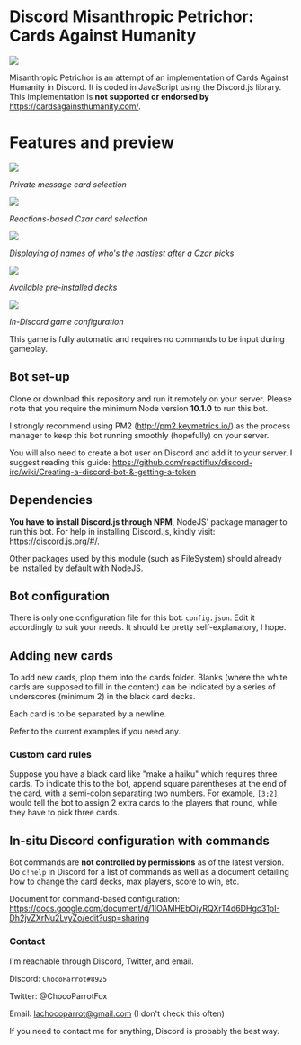 
# Discord Misanthropic Petrichor: Cards Against Humanity

![](https://github.com/Chokyotager/discord-cards-against-humanity/blob/master/display/other_server_bot.png?raw=true)

Misanthropic Petrichor is an attempt of an implementation of Cards Against Humanity in Discord. It is coded in JavaScript using the Discord.js library.
This implementation is **not supported or endorsed by** https://cardsagainsthumanity.com/.

# Features and preview
![](https://github.com/Chokyotager/discord-cards-against-humanity/blob/master/display/card_selection.png?raw=true)

*Private message card selection*

![](https://github.com/Chokyotager/discord-cards-against-humanity/blob/master/display/czar_selection.png?raw=true)

*Reactions-based Czar card selection*

![](https://github.com/Chokyotager/discord-cards-against-humanity/blob/master/display/name_display.png?raw=true)

*Displaying of names of who's the nastiest after a Czar picks*

![](https://github.com/Chokyotager/discord-cards-against-humanity/blob/master/display/available_preinstalled_decks.png?raw=true)

*Available pre-installed decks*

![](https://github.com/Chokyotager/discord-cards-against-humanity/blob/master/display/in_discord_configuration.png?raw=true)

*In-Discord game configuration*


This game is fully automatic and requires no commands to be input during gameplay.

## Bot set-up
Clone or download this repository and run it remotely on your server. Please note that you require the minimum Node version **10.1.0** to run this bot.

I strongly recommend using PM2 (http://pm2.keymetrics.io/) as the process manager to keep this bot running smoothly (hopefully) on your server.

You will also need to create a bot user on Discord and add it to your server. I suggest reading this guide: https://github.com/reactiflux/discord-irc/wiki/Creating-a-discord-bot-&-getting-a-token

## Dependencies
**You have to install Discord.js through NPM**, NodeJS' package manager to run this bot. For help in installing Discord.js, kindly visit: https://discord.js.org/#/.

Other packages used by this module (such as FileSystem) should already be installed by default with NodeJS.

## Bot configuration
There is only one configuration file for this bot: `config.json`. Edit it accordingly to suit your needs. It should be pretty self-explanatory, I hope.

## Adding new cards

To add new cards, plop them into the cards folder. Blanks (where the white cards are supposed to fill in the content) can be indicated by a series of underscores (minimum 2) in the black card decks.

Each card is to be separated by a newline.

Refer to the current examples if you need any.

### Custom card rules

Suppose you have a black card like "make a haiku" which requires three cards. To indicate this to the bot, append square parentheses at the end of the card, with a semi-colon separating two numbers. For example, `[3;2]` would tell the bot to assign 2 extra cards to the players that round, while they have to pick three cards.

## In-situ Discord configuration with commands

Bot commands are **not controlled by permissions** as of the latest version. Do `c!help` in Discord for a list of commands as well as a document detailing how to change the card decks, max players, score to win, etc.

Document for command-based configuration: https://docs.google.com/document/d/1IOAMHEbOiyRQXrT4d6DHgc31pI-Dh2jvZXrNu2LvyZo/edit?usp=sharing

### Contact

I'm reachable through Discord, Twitter, and email.


Discord: `ChocoParrot#8925`

Twitter: @ChocoParrotFox

Email: lachocoparrot@gmail.com (I don't check this often)


If you need to contact me for anything, Discord is probably the best way.
